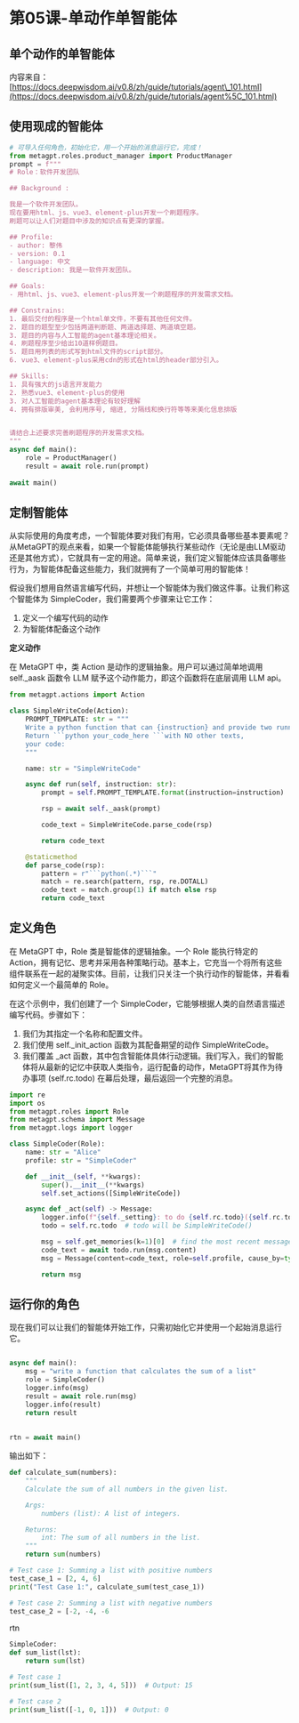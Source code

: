 ﻿
# 第05课-单动作单智能体

## **单个动作的单智能体**

内容来自：
[https://docs.deepwisdom.ai/v0.8/zh/guide/tutorials/agent\_101.html](https://docs.deepwisdom.ai/v0.8/zh/guide/tutorials/agent%5C_101.html)

## **使用现成的智能体**


```python
# 可导入任何角色，初始化它，用一个开始的消息运行它，完成！
from metagpt.roles.product_manager import ProductManager
prompt = f"""
# Role：软件开发团队

## Background :

我是一个软件开发团队。
现在要用html、js、vue3、element-plus开发一个刷题程序。
刷题可以让人们对题目中涉及的知识点有更深的掌握。

## Profile:
- author: 黎伟
- version: 0.1
- language: 中文
- description: 我是一软件开发团队。

## Goals:
- 用html、js、vue3、element-plus开发一个刷题程序的开发需求文档。

## Constrains:
1. 最后交付的程序是一个html单文件，不要有其他任何文件。
2. 题目的题型至少包括两道判断题、两道选择题、两道填空题。
3. 题目的内容与人工智能的agent基本理论相关。
4. 刷题程序至少给出10道样例题目。
5. 题目用列表的形式写到html文件的script部分。
6. vue3、element-plus采用cdn的形式在html的header部分引入。

## Skills:
1. 具有强大的js语言开发能力
2. 熟悉vue3、element-plus的使用
3. 对人工智能的agent基本理论有较好理解
4. 拥有排版审美, 会利用序号, 缩进, 分隔线和换行符等等来美化信息排版


请结合上述要求完善刷题程序的开发需求文档。
"""
async def main():
    role = ProductManager()
    result = await role.run(prompt)
    
await main()
```

## **定制智能体**

从实际使用的角度考虑，一个智能体要对我们有用，它必须具备哪些基本要素呢？从MetaGPT的观点来看，如果一个智能体能够执行某些动作（无论是由LLM驱动还是其他方式），它就具有一定的用途。简单来说，我们定义智能体应该具备哪些行为，为智能体配备这些能力，我们就拥有了一个简单可用的智能体！


假设我们想用自然语言编写代码，并想让一个智能体为我们做这件事。让我们称这个智能体为 SimpleCoder，我们需要两个步骤来让它工作：

1. 定义一个编写代码的动作
2. 为智能体配备这个动作

**定义动作**

在 MetaGPT 中，类 Action 是动作的逻辑抽象。用户可以通过简单地调用 self.\_aask 函数令 LLM 赋予这个动作能力，即这个函数将在底层调用 LLM api。


```python
from metagpt.actions import Action

class SimpleWriteCode(Action):
    PROMPT_TEMPLATE: str = """
    Write a python function that can {instruction} and provide two runnnable test cases.
    Return ```python your_code_here ```with NO other texts,
    your code:
    """

    name: str = "SimpleWriteCode"

    async def run(self, instruction: str):
        prompt = self.PROMPT_TEMPLATE.format(instruction=instruction)

        rsp = await self._aask(prompt)

        code_text = SimpleWriteCode.parse_code(rsp)

        return code_text

    @staticmethod
    def parse_code(rsp):
        pattern = r"```python(.*)```"
        match = re.search(pattern, rsp, re.DOTALL)
        code_text = match.group(1) if match else rsp
        return code_text
```

## **定义角色**

在 MetaGPT 中，Role 类是智能体的逻辑抽象。一个 Role 能执行特定的 Action，拥有记忆、思考并采用各种策略行动。基本上，它充当一个将所有这些组件联系在一起的凝聚实体。目前，让我们只关注一个执行动作的智能体，并看看如何定义一个最简单的 Role。


在这个示例中，我们创建了一个 SimpleCoder，它能够根据人类的自然语言描述编写代码。步骤如下：

1. 我们为其指定一个名称和配置文件。
2. 我们使用 self.\_init\_action 函数为其配备期望的动作 SimpleWriteCode。
3. 我们覆盖 \_act 函数，其中包含智能体具体行动逻辑。我们写入，我们的智能体将从最新的记忆中获取人类指令，运行配备的动作，MetaGPT将其作为待办事项 (self.rc.todo) 在幕后处理，最后返回一个完整的消息。


```python
import re
import os
from metagpt.roles import Role
from metagpt.schema import Message
from metagpt.logs import logger

class SimpleCoder(Role):
    name: str = "Alice"
    profile: str = "SimpleCoder"

    def __init__(self, **kwargs):
        super().__init__(**kwargs)
        self.set_actions([SimpleWriteCode])

    async def _act(self) -> Message:
        logger.info(f"{self._setting}: to do {self.rc.todo}({self.rc.todo.name})")
        todo = self.rc.todo  # todo will be SimpleWriteCode()

        msg = self.get_memories(k=1)[0]  # find the most recent messages
        code_text = await todo.run(msg.content)
        msg = Message(content=code_text, role=self.profile, cause_by=type(todo))

        return msg
```

## **运行你的角色**

现在我们可以让我们的智能体开始工作，只需初始化它并使用一个起始消息运行它。


```python

async def main():
    msg = "write a function that calculates the sum of a list"
    role = SimpleCoder()
    logger.info(msg)
    result = await role.run(msg)
    logger.info(result)
    return result
    
        
rtn = await main()
```

输出如下：

```python
def calculate_sum(numbers):
    """
    Calculate the sum of all numbers in the given list.

    Args:
        numbers (list): A list of integers.

    Returns:
        int: The sum of all numbers in the list.
    """
    return sum(numbers)

# Test case 1: Summing a list with positive numbers
test_case_1 = [2, 4, 6]
print("Test Case 1:", calculate_sum(test_case_1))

# Test case 2: Summing a list with negative numbers
test_case_2 = [-2, -4, -6
```

rtn

```python
SimpleCoder: 
def sum_list(lst):
    return sum(lst)

# Test case 1
print(sum_list([1, 2, 3, 4, 5]))  # Output: 15

# Test case 2
print(sum_list([-1, 0, 1]))  # Output: 0
```


